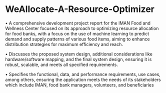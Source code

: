 # WeAllocate-A-Resource-Optimizer
• A comprehensive development project report for the IMAN Food and Wellness Center focused on its approach to optimizing
resource allocation for food banks, with a focus on the use of machine learning to predict demand and supply patterns of
various food items, aiming to enhance distribution strategies for maximum efficiency and reach.

• Discusses the proposed system design, additional considerations like hardware/software mapping, and the final system design,
ensuring it is robust, scalable, and meets all specified requirements.

• Specifies the functional, data, and performance requirements, use cases, among others, ensuring the application meets the
needs of its stakeholders which include IMAN, food bank managers, volunteers, and beneficiaries
